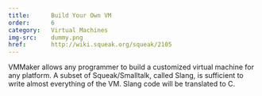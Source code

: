 ```yaml
---
title:      Build Your Own VM
order:      6
category:   Virtual Machines
img-src:    dummy.png
href:       http://wiki.squeak.org/squeak/2105
---
```

VMMaker allows any programmer to build a customized virtual machine for any
platform. A subset of Squeak/Smalltalk, called Slang, is sufficient to write
almost everything of the VM. Slang code will be translated to C.
